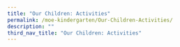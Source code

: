 ```yaml
---
title: "Our Children: Activities"
permalink: /moe-kindergarten/Our-Children-Activities/
description: ""
third_nav_title: "Our Children: Activities"
---
```

